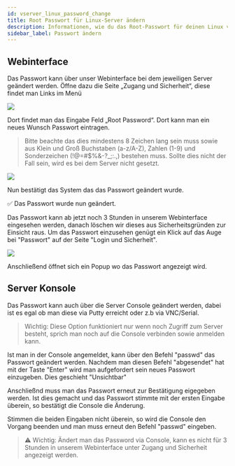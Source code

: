 ```yaml
---
id: vserver_linux_password_change
title: Root Passwort für Linux-Server ändern
description: Informationen, wie du das Root-Passwort für deinen Linux vServer von ZAP-Hosting ändern kannst - ZAP-Hosting.com Dokumentationen
sidebar_label: Passwort ändern
---
```


## Webinterface

Das Passwort kann über unser Webinterface bei dem jeweiligen Server geändert werden. 
Öffne dazu die Seite „Zugang und Sicherheit“, diese findet man Links im Menü

![](https://user-images.githubusercontent.com/61839701/165681691-ef8c20f4-f1bb-42bb-8231-8c7e97a2bfa2.png)

Dort findet man das Eingabe Feld „Root Password“. 
Dort kann man ein neues Wunsch Passwort eintragen.

>Bitte beachte das dies mindestens 8 Zeichen lang sein muss sowie aus Klein und Groß Buchstaben (a-z/A-Z), Zahlen (1-9) und Sonderzeichen (!@=#$%&-?_;:.,) bestehen muss. 
Sollte dies nicht der Fall sein, wird es bei dem Server nicht gesetzt. 

![](https://user-images.githubusercontent.com/61839701/165681891-f81a47d2-bd3c-480a-88a8-dd1576933c0c.png)

Nun bestätigt das System das das Passwort geändert wurde. 


✅ Das Passwort wurde nun geändert. 


Das Passwort kann ab jetzt noch 3 Stunden in unserem Webinterface eingesehen werden, danach löschen wir dieses aus Sicherheitsgründen zur Einsicht raus. 
Um das Passwort einzusehen genügt ein Klick auf das Auge bei "Passwort" auf der Seite "Login und Sicherheit". 

![](https://user-images.githubusercontent.com/61839701/165681935-1e1a0b9d-4e0b-43b4-859a-8201117925f2.png)

Anschließend öffnet sich ein Popup wo das Passwort angezeigt wird.



## Server Konsole

Das Passwort kann auch über die Server Console geändert werden, dabei ist es egal ob man diese via Putty erreicht oder z.b via VNC/Serial.
> Wichtig: Diese Option funktioniert nur wenn noch Zugriff zum Server besteht, sprich man noch auf die Console verbinden sowie anmelden kann. 

Ist man in der Console angemeldet, kann über den Befehl "passwd" das Passwort geändert werden. 
Nachdem man diesen Befehl "abgesendet" hat mit der Taste "Enter" wird man aufgefordert sein neues Passwort einzugeben. 
Dies geschieht "Unsichtbar"

Anschließnd muss man das Passwort erneut zur Bestätigung eigegeben werden. 
Ist dies gemacht und das Passwort stimmte mit der ersten Eingabe überein, so bestätigt die Console die Änderung. 

Stimmen die beiden Eingaben nicht überein, so wird die Console den Vorgang beenden und man muss erneut den Befehl "passwd" eingeben. 

> ⚠️ Wichtig: Ändert man das Password via Console, kann es nicht für 3 Stunden in unserem Webinterface unter Zugang und Sicherheit angezeigt werden. 
